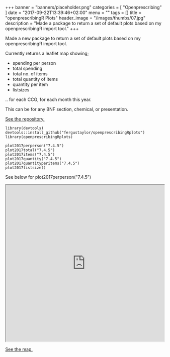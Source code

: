 +++
banner = "banners/placeholder.png"
categories = [
  "Openprescribing"
]
date = "2017-09-22T13:39:46+02:00"
menu = ""
tags = []
title = "openprescribingR Plots"
header_image = "/images/thumbs/07.jpg"
description = "Made a package to return a set of default plots based on my openprescribingR import tool."
+++

Made a new package to return a set of default plots based on my openprescribingR import tool.

Currently returns a leaflet map showing; 

* spending per person
* total spending
* total no. of items
* total quantity of items
* quantity per item
* listsizes

.. for each CCG, for each month this year.

This can be for any BNF section, chemical, or presentation.

[See the repository.](https://github.com/fergustaylor/openprescribingRplots)

```{r}
library(devtools)
devtools::install_github("fergustaylor/openprescribingRplots")
library(openprescribingRplots)

plot2017perperson("7.4.5")
plot2017total("7.4.5")
plot2017items("7.4.5")
plot2017quantity("7.4.5")
plot2017quantityperitems("7.4.5")
plot2017listsize()
```

See below for plot2017perperson("7.4.5")

<iframe src="https://fergustaylor.github.io/blogimages/post7map.html" width="100%" height="500px" >
</iframe>

[See the map.](https://fergustaylor.github.io/blogimages/post7map.html)
